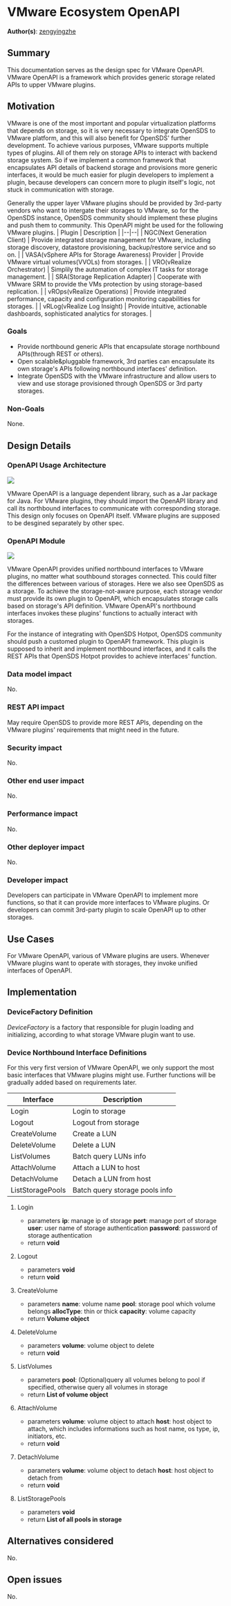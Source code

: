 # VMware Ecosystem OpenAPI

**Author(s)**: [zengyingzhe](https://github.com/zengyingzhe)

## Summary

This documentation serves as the design spec for VMware OpenAPI.
VMware OpenAPI is a framework which provides generic storage related APIs to upper VMware plugins.

## Motivation

VMware is one of the most important and popular virtualization platforms that depends on storage, so it is very necessary to integrate OpenSDS to VMware platform, and this will also benefit for OpenSDS' further development.
To achieve various purposes, VMware supports multiple types of plugins. All of them rely on storage APIs to interact with backend storage system.
So if we implement a common framework that encapsulates API details of backend storage and provisions more generic interfaces, it would be much easier for plugin developers to implement a plugin, because developers can concern more to plugin itself's logic, not stuck in communication with storage.

Generally the upper layer VMware plugins should be provided by 3rd-party vendors who want to intergate their storages to VMware, so for the OpenSDS instance, OpenSDS community should implement these plugins and push them to community.
This OpenAPI might be used for the following VMware plugins.
| Plugin | Description |
|--|--|
| NGC(Next Generation Client) | Provide integrated storage management for VMware, including storage discovery, datastore provisioning, backup/restore service and so on. |
| VASA(vSphere APIs for Storage Awareness) Provider | Provide VMware virtual volumes(VVOLs) from storages. |
| VRO(vRealize Orchestrator) | Simplily the automation of complex IT tasks for storage management. |
| SRA(Storage Replication Adapter) | Cooperate with VMware SRM to provide the VMs protection by using storage-based replication. |
| vROps(vRealize Operations) | Provide integrated performance, capacity and configuration monitoring capabilities for storages. |
| vRLog(vRealize Log Insight) | Provide intuitive, actionable dashboards, sophisticated analytics for storages. |

### Goals

* Provide northbound generic APIs that encapsulate storage northbound APIs(through REST or others).
* Open scalable&pluggable framework, 3rd parties can encapsulate its own storage's APIs following northbound interfaces' definition.
* Integrate OpenSDS with the VMware infrastructure and allow users to view and use storage provisioned through OpenSDS or 3rd party storages.

### Non-Goals

None.

## Design Details

### OpenAPI Usage Architecture

![](media/OpenAPI_Usage_Architecture.png)

VMware OpenAPI is a language dependent library, such as a Jar package for Java.
For VMware plugins, they should import the OpenAPI library and call its northbound interfaces to communicate with corresponding storage.
This design only focuses on OpenAPI itself. VMware plugins are supposed to be desgined separately by other spec.

### OpenAPI Module

![](media/OpenAPI_Module.png)

VMware OpenAPI provides unified northbound interfaces to VMware plugins, no matter what southbound storages connected.
This could filter the differences between various of storages. Here we also see OpenSDS as a storage.
To achieve the storage-not-aware purpose, each storage vendor must provide its own plugin to OpenAPI, which encapsulates storage calls based on storage's API definition.
VMware OpenAPI's northbound interfaces invokes these plugins' functions to actually interact with storages.

For the instance of integrating with OpenSDS Hotpot, OpenSDS community should push a customed plugin to OpenAPI framework.
This plugin is supposed to inherit and implement northbound interfaces, and it calls the REST APIs that OpenSDS Hotpot provides to achieve interfaces' function.

### Data model impact

No.

### REST API impact

May require OpenSDS to provide more REST APIs, depending on the VMware plugins' requirements that might need in the future.

### Security impact

No.

### Other end user impact

No.

### Performance impact

No.

### Other deployer impact

No.

### Developer impact

Developers can participate in VMware OpenAPI to implement more functions, so that it can provide more interfaces to VMware plugins.
Or developers can commit 3rd-party plugin to scale OpenAPI up to other storages.

## Use Cases

For VMware OpenAPI, various of VMware plugins are users.
Whenever VMware plugins want to operate with storages, they invoke unified interfaces of OpenAPI.

## Implementation

### DeviceFactory Definition

*DeviceFactory* is a factory that responsible for plugin loading and initializing, according to what storage VMware plugin want to use.

### Device Northbound Interface Definitions

For this very first version of VMware OpenAPI, we only support the most basic interfaces that VMware plugins might use.
Further functions will be gradually added based on requirements later.

| Interface | Description |
|--|--|
| Login | Login to storage |
| Logout | Logout from storage |
| CreateVolume | Create a LUN |
| DeleteVolume | Delete a LUN |
| ListVolumes | Batch query LUNs info |
| AttachVolume | Attach a LUN to host |
| DetachVolume | Detach a LUN from host |
| ListStoragePools | Batch query storage pools info |

1. Login
   - parameters
     **ip**: manage ip of storage
	 **port**: manage port of storage
	 **user**: user name of storage authentication
	 **password**: password of storage authentication
   - return
     **void**

2. Logout
   - parameters
     **void**
   - return
     **void**

3. CreateVolume
   - parameters
     **name**: volume name
	 **pool**: storage pool which volume belongs
	 **allocType**: thin or thick
	 **capacity**: volume capacity
   - return
     **Volume object**

4. DeleteVolume
   - parameters
     **volume**: volume object to delete
   - return
     **void**

5. ListVolumes
   - parameters
     **pool**: (Optional)query all volumes belong to pool if specified, otherwise query all volumes in storage
   - return
     **List of volume object**

6. AttachVolume
   - parameters
     **volume**: volume object to attach
	 **host**: host object to attach, which includes informations such as host name, os type, ip, initiators, etc.
   - return
     **void**

7. DetachVolume
   - parameters
     **volume**: volume object to detach
	 **host**: host object to detach from
   - return
     **void**

8. ListStoragePools
   - parameters
     **void**
   - return
     **List of all pools in storage**

## Alternatives considered

No.

## Open issues

No.